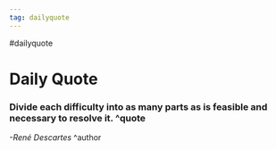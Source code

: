 ```yaml
---
tag: dailyquote
---
```


#dailyquote

# Daily Quote

### Divide each difficulty into as many parts as is feasible and necessary to resolve it. ^quote
*-René Descartes* ^author
